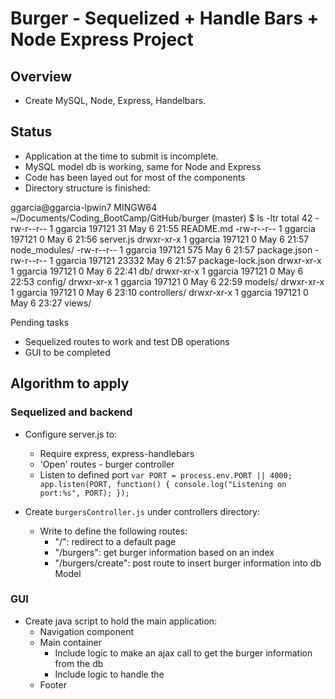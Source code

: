 # Burger - Sequelized + Handle Bars + Node Express Project

## Overview

- Create MySQL, Node, Express, Handelbars. 

## Status 
- Application at the time to submit is incomplete. 
- MySQL model db is working, same for Node and Express
- Code has been layed out for most of the components
- Directory structure is finished:

ggarcia@ggarcia-lpwin7 MINGW64 ~/Documents/Coding_BootCamp/GitHub/burger (master)
$ ls -ltr
total 42
-rw-r--r-- 1 ggarcia 197121    31 May  6 21:55 README.md
-rw-r--r-- 1 ggarcia 197121     0 May  6 21:56 server.js
drwxr-xr-x 1 ggarcia 197121     0 May  6 21:57 node_modules/
-rw-r--r-- 1 ggarcia 197121   575 May  6 21:57 package.json
-rw-r--r-- 1 ggarcia 197121 23332 May  6 21:57 package-lock.json
drwxr-xr-x 1 ggarcia 197121     0 May  6 22:41 db/
drwxr-xr-x 1 ggarcia 197121     0 May  6 22:53 config/
drwxr-xr-x 1 ggarcia 197121     0 May  6 22:59 models/
drwxr-xr-x 1 ggarcia 197121     0 May  6 23:10 controllers/
drwxr-xr-x 1 ggarcia 197121     0 May  6 23:27 views/


Pending tasks
- Sequelized routes to work and test DB operations
- GUI to be completed

## Algorithm to apply

### Sequelized and backend
- Configure server.js to:
    - Require express, express-handlebars
    - 'Open' routes - burger controller
    - Listen to defined port 
        `var PORT = process.env.PORT || 4000;
        app.listen(PORT, function() {
            console.log("Listening on port:%s", PORT);
        });`



- Create `burgersController.js` under controllers directory: 
    - Write to define the following routes:
        - "/": redirect to a default page
        - "/burgers": get burger information based on an index
        - "/burgers/create": post route to insert burger information into db Model

### GUI 
- Create java script to hold the main application:
    - Navigation component
    - Main container
        - Include logic to make an ajax call to get the burger information from the db
        - Include logic to handle the
    - Footer



